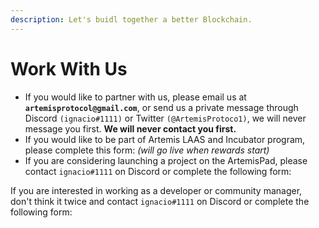 ```yaml
---
description: Let's buidl together a better Blockchain.
---
```


# Work With Us

* If you would like to partner with us, please email us at **`artemisprotocol@gmail.com`**, or send us a private message through Discord `(ignacio#1111)` or Twitter `(@ArtemisProtoco1)`, we will never message you first. **We will never contact you first.**
* If you would like to be part of Artemis LAAS and Incubator program, please complete this form: _(will go live when rewards start)_
* If you are considering launching a project on the ArtemisPad, please contact `ignacio#1111` on Discord or complete the following form: &#x20;

If you are interested in working as a developer or community manager, don't think it twice and contact `ignacio#1111` on Discord or complete the following form: &#x20;
